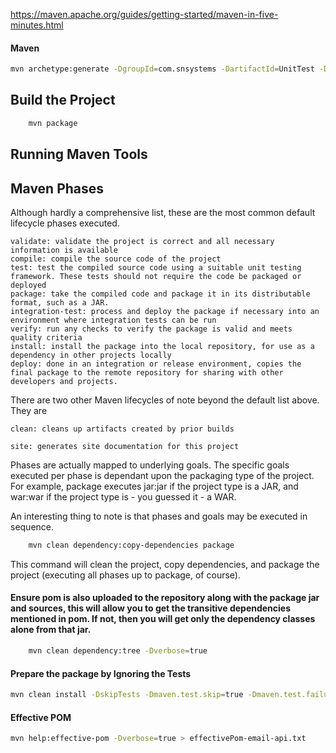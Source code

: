 https://maven.apache.org/guides/getting-started/maven-in-five-minutes.html

#### Maven

```sh
mvn archetype:generate -DgroupId=com.snsystems -DartifactId=UnitTest -DarchetypeArtifactId=maven-archetype-quickstart -DinteractiveMode=false
```

## Build the Project

```sh
    mvn package
```
	
## Running Maven Tools
## Maven Phases

Although hardly a comprehensive list, these are the most common default lifecycle phases executed.

    validate: validate the project is correct and all necessary information is available
    compile: compile the source code of the project
    test: test the compiled source code using a suitable unit testing framework. These tests should not require the code be packaged or deployed
    package: take the compiled code and package it in its distributable format, such as a JAR.
    integration-test: process and deploy the package if necessary into an environment where integration tests can be run
    verify: run any checks to verify the package is valid and meets quality criteria
    install: install the package into the local repository, for use as a dependency in other projects locally
    deploy: done in an integration or release environment, copies the final package to the remote repository for sharing with other developers and projects.

There are two other Maven lifecycles of note beyond the default list above. They are

    clean: cleans up artifacts created by prior builds

    site: generates site documentation for this project

Phases are actually mapped to underlying goals. The specific goals executed per phase is dependant upon the packaging type of the project. For example, package executes jar:jar if the project type is a JAR, and war:war if the project type is - you guessed it - a WAR.

An interesting thing to note is that phases and goals may be executed in sequence.

```sh
    mvn clean dependency:copy-dependencies package
```

This command will clean the project, copy dependencies, and package the project (executing all phases up to package, of course).


#### Ensure pom is also uploaded to the repository along with the package jar and sources, this will allow you to get the transitive dependencies mentioned in pom. If not, then you will get only the dependency classes alone from that jar.

```sh
    mvn clean dependency:tree -Dverbose=true
```

#### Prepare the package by Ignoring the Tests
```sh
mvn clean install -DskipTests -Dmaven.test.skip=true -Dmaven.test.failure.ignore=true
```

#### Effective POM
```sh
mvn help:effective-pom -Dverbose=true > effectivePom-email-api.txt
```
